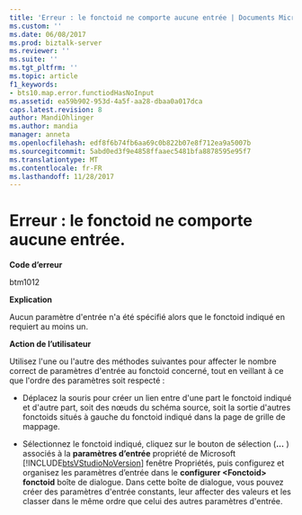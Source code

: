 ```yaml
---
title: 'Erreur : le fonctoid ne comporte aucune entrée | Documents Microsoft'
ms.custom: ''
ms.date: 06/08/2017
ms.prod: biztalk-server
ms.reviewer: ''
ms.suite: ''
ms.tgt_pltfrm: ''
ms.topic: article
f1_keywords:
- bts10.map.error.functiodHasNoInput
ms.assetid: ea59b902-953d-4a5f-aa28-dbaa0a017dca
caps.latest.revision: 8
author: MandiOhlinger
ms.author: mandia
manager: anneta
ms.openlocfilehash: edf8f6b74fb6aa69c0b822b07e8f712ea9a5007b
ms.sourcegitcommit: 5abd0ed3f9e4858ffaaec5481bfa8878595e95f7
ms.translationtype: MT
ms.contentlocale: fr-FR
ms.lasthandoff: 11/28/2017
---
```

# <a name="error---functoid-has-no-input"></a>Erreur : le fonctoid ne comporte aucune entrée.
**Code d’erreur**  
  
 btm1012  
  
 **Explication**  
  
 Aucun paramètre d'entrée n'a été spécifié alors que le fonctoid indiqué en requiert au moins un.  
  
 **Action de l’utilisateur**  
  
 Utilisez l'une ou l'autre des méthodes suivantes pour affecter le nombre correct de paramètres d'entrée au fonctoid concerné, tout en veillant à ce que l'ordre des paramètres soit respecté :  
  
-   Déplacez la souris pour créer un lien entre d'une part le fonctoid indiqué et d'autre part, soit des nœuds du schéma source, soit la sortie d'autres fonctoids situés à gauche du fonctoid indiqué dans la page de grille de mappage.  
  
-   Sélectionnez le fonctoid indiqué, cliquez sur le bouton de sélection (**...** ) associés à la **paramètres d’entrée** propriété de Microsoft [!INCLUDE[btsVStudioNoVersion](../includes/btsvstudionoversion-md.md)] fenêtre Propriétés, puis configurez et organisez les paramètres d’entrée dans le **configurer \<Fonctoid\> fonctoid** boîte de dialogue. Dans cette boîte de dialogue, vous pouvez créer des paramètres d'entrée constants, leur affecter des valeurs et les classer dans le même ordre que celui des autres paramètres d'entrée.